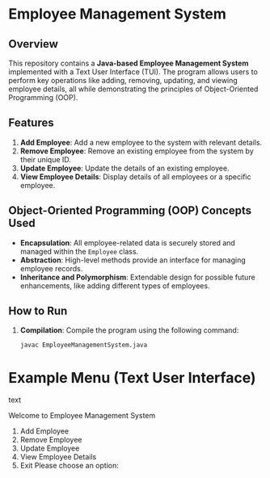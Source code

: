 # Employee Management System

## Overview
This repository contains a **Java-based Employee Management System** implemented with a Text User Interface (TUI). The program allows users to perform key operations like adding, removing, updating, and viewing employee details, all while demonstrating the principles of Object-Oriented Programming (OOP).

## Features
1. **Add Employee**: Add a new employee to the system with relevant details.
2. **Remove Employee**: Remove an existing employee from the system by their unique ID.
3. **Update Employee**: Update the details of an existing employee.
4. **View Employee Details**: Display details of all employees or a specific employee.

## Object-Oriented Programming (OOP) Concepts Used
- **Encapsulation**: All employee-related data is securely stored and managed within the `Employee` class.
- **Abstraction**: High-level methods provide an interface for managing employee records.
- **Inheritance and Polymorphism**: Extendable design for possible future enhancements, like adding different types of employees.

## How to Run
1. **Compilation**: Compile the program using the following command:
   ```bash
   javac EmployeeManagementSystem.java


# Example Menu (Text User Interface)

text

Welcome to Employee Management System
1. Add Employee
2. Remove Employee
3. Update Employee
4. View Employee Details
5. Exit
Please choose an option:

